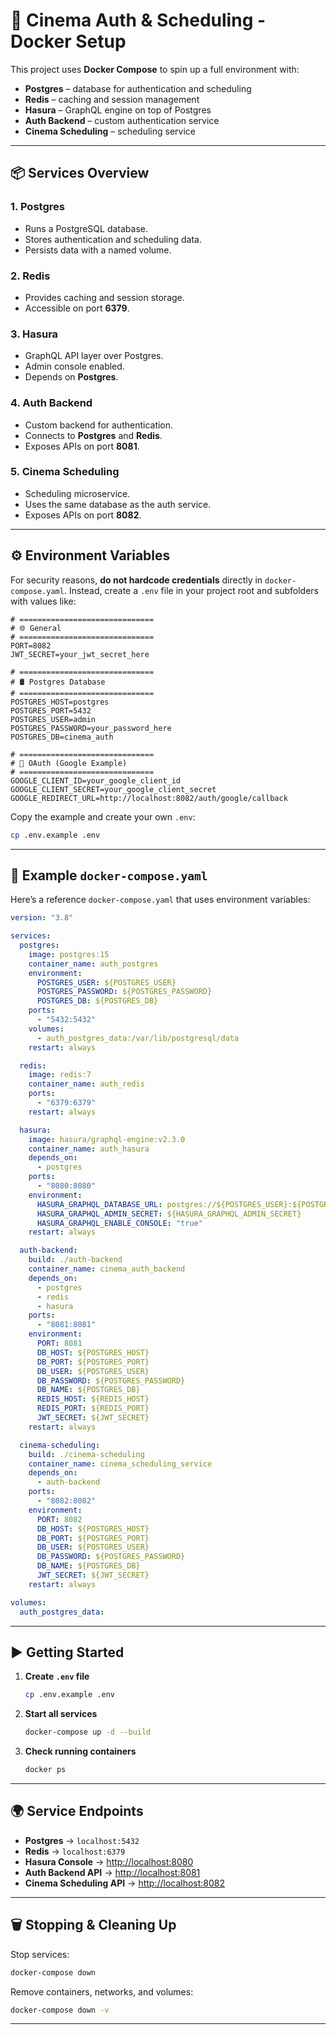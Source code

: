 # 🚀 Cinema Auth & Scheduling - Docker Setup

This project uses **Docker Compose** to spin up a full environment with:

* **Postgres** – database for authentication and scheduling
* **Redis** – caching and session management
* **Hasura** – GraphQL engine on top of Postgres
* **Auth Backend** – custom authentication service
* **Cinema Scheduling** – scheduling service

---

## 📦 Services Overview

### 1. **Postgres**

* Runs a PostgreSQL database.
* Stores authentication and scheduling data.
* Persists data with a named volume.

### 2. **Redis**

* Provides caching and session storage.
* Accessible on port **6379**.

### 3. **Hasura**

* GraphQL API layer over Postgres.
* Admin console enabled.
* Depends on **Postgres**.

### 4. **Auth Backend**

* Custom backend for authentication.
* Connects to **Postgres** and **Redis**.
* Exposes APIs on port **8081**.

### 5. **Cinema Scheduling**

* Scheduling microservice.
* Uses the same database as the auth service.
* Exposes APIs on port **8082**.

---

## ⚙️ Environment Variables

For security reasons, **do not hardcode credentials** directly in `docker-compose.yaml`.
Instead, create a `.env` file in your project root and subfolders with values like:

```dotenv
# ==============================
# 🌐 General
# ==============================
PORT=8082
JWT_SECRET=your_jwt_secret_here

# ==============================
# 🛢️ Postgres Database
# ==============================
POSTGRES_HOST=postgres
POSTGRES_PORT=5432
POSTGRES_USER=admin
POSTGRES_PASSWORD=your_password_here
POSTGRES_DB=cinema_auth

# ==============================
# 🔑 OAuth (Google Example)
# ==============================
GOOGLE_CLIENT_ID=your_google_client_id
GOOGLE_CLIENT_SECRET=your_google_client_secret
GOOGLE_REDIRECT_URL=http://localhost:8082/auth/google/callback
```

Copy the example and create your own `.env`:

```bash
cp .env.example .env
```

---

## 🐳 Example `docker-compose.yaml`

Here’s a reference `docker-compose.yaml` that uses environment variables:

```yaml
version: "3.8"

services:
  postgres:
    image: postgres:15
    container_name: auth_postgres
    environment:
      POSTGRES_USER: ${POSTGRES_USER}
      POSTGRES_PASSWORD: ${POSTGRES_PASSWORD}
      POSTGRES_DB: ${POSTGRES_DB}
    ports:
      - "5432:5432"
    volumes:
      - auth_postgres_data:/var/lib/postgresql/data
    restart: always

  redis:
    image: redis:7
    container_name: auth_redis
    ports:
      - "6379:6379"
    restart: always

  hasura:
    image: hasura/graphql-engine:v2.3.0
    container_name: auth_hasura
    depends_on:
      - postgres
    ports:
      - "8080:8080"
    environment:
      HASURA_GRAPHQL_DATABASE_URL: postgres://${POSTGRES_USER}:${POSTGRES_PASSWORD}@postgres:${POSTGRES_PORT}/${POSTGRES_DB}
      HASURA_GRAPHQL_ADMIN_SECRET: ${HASURA_GRAPHQL_ADMIN_SECRET}
      HASURA_GRAPHQL_ENABLE_CONSOLE: "true"
    restart: always

  auth-backend:
    build: ./auth-backend
    container_name: cinema_auth_backend
    depends_on:
      - postgres
      - redis
      - hasura
    ports:
      - "8081:8081"
    environment:
      PORT: 8081
      DB_HOST: ${POSTGRES_HOST}
      DB_PORT: ${POSTGRES_PORT}
      DB_USER: ${POSTGRES_USER}
      DB_PASSWORD: ${POSTGRES_PASSWORD}
      DB_NAME: ${POSTGRES_DB}
      REDIS_HOST: ${REDIS_HOST}
      REDIS_PORT: ${REDIS_PORT}
      JWT_SECRET: ${JWT_SECRET}
    restart: always

  cinema-scheduling:
    build: ./cinema-scheduling
    container_name: cinema_scheduling_service
    depends_on:
      - auth-backend
    ports:
      - "8082:8082"
    environment:
      PORT: 8082
      DB_HOST: ${POSTGRES_HOST}
      DB_PORT: ${POSTGRES_PORT}
      DB_USER: ${POSTGRES_USER}
      DB_PASSWORD: ${POSTGRES_PASSWORD}
      DB_NAME: ${POSTGRES_DB}
      JWT_SECRET: ${JWT_SECRET}
    restart: always

volumes:
  auth_postgres_data:
```

---

## ▶️ Getting Started

1. **Create `.env` file**

   ```bash
   cp .env.example .env
   ```

2. **Start all services**

   ```bash
   docker-compose up -d --build
   ```

3. **Check running containers**

   ```bash
   docker ps
   ```

---

## 🌍 Service Endpoints

* **Postgres** → `localhost:5432`
* **Redis** → `localhost:6379`
* **Hasura Console** → [http://localhost:8080](http://localhost:8080)
* **Auth Backend API** → [http://localhost:8081](http://localhost:8081)
* **Cinema Scheduling API** → [http://localhost:8082](http://localhost:8082)

---

## 🗑️ Stopping & Cleaning Up

Stop services:

```bash
docker-compose down
```

Remove containers, networks, and volumes:

```bash
docker-compose down -v
```

---


